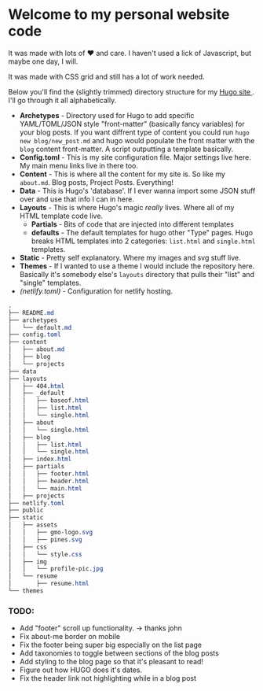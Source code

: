# Welcome to my personal website code

It was made with lots of ❤️  and care. I haven't used a lick of Javascript, but maybe one day, I will. 

It was made with CSS grid and still has a lot of work needed.

Below you'll find the (slightly trimmed) directory structure for my [ Hugo site ](https://gohugo.io/). I'll go through it all alphabetically.

*  **Archetypes**   - Directory used for Hugo to add specific YAML/TOML/JSON style "front-matter" (basically fancy variables) for your blog posts. If you want diffrent type of content you could run `hugo new blog/new_post.md` and hugo would populate the front matter with the `blog` content front-matter. A script outputting a template basically.
*  **Config.toml**  - This is my site configuration file. Major settings live here. My main menu links live in there too.
*  **Content**      - This is where all the content for my site is. So like my `about.md`. Blog posts, Project Posts. Everything!
*  **Data**         - This is Hugo's 'database'. If I ever wanna import some JSON stuff over and use that info I can in here.
*  **Layouts**      - This is where Hugo's magic *really* lives. Where all of my HTML template code live.
    * **Partials**  - Bits of code that are injected into different templates
    * **defaults**  - The default templates for hugo other "Type" pages. Hugo breaks HTML templates into 2 categories: `list.html` and `single.html` templates.
* **Static**        - Pretty self explanatory. Where my images and svg stuff live.
* **Themes**        - If I wanted to use a theme I would include the repository here. Basically it's somebody else's `layouts` directory that pulls their "list" and "single" templates.
* *(netlify.toml)*  - Configuration for netlify hosting.

```css
.
├── README.md
├── archetypes
│   └── default.md
├── config.toml
├── content
│   ├── about.md
│   ├── blog
│   └── projects
├── data
├── layouts
│   ├── 404.html
│   ├── _default
│   │   ├── baseof.html
│   │   ├── list.html
│   │   └── single.html
│   ├── about
│   │   └── single.html
│   ├── blog
│   │   ├── list.html
│   │   └── single.html
│   ├── index.html
│   ├── partials
│   │   ├── footer.html
│   │   ├── header.html
│   │   └── main.html
│   ├── projects
├── netlify.toml
├── public
├── static
│   ├── assets
│   │   ├── gmo-logo.svg
│   │   ├── pines.svg
│   ├── css
│   │   └── style.css
│   ├── img
│   │   └── profile-pic.jpg
│   └── resume
│       ├── resume.html
└── themes
```

### TODO:
* Add "footer" scroll up functionality. -> thanks john
* Fix about-me border on mobile
* Fix the footer being super big especially on the list page
* Add taxonomies to toggle between sections of the blog posts 
* Add styling to the blog page so that it's pleasant to read!
* Figure out how HUGO does it's dates.
* Fix the header link not highlighting while in a blog post
